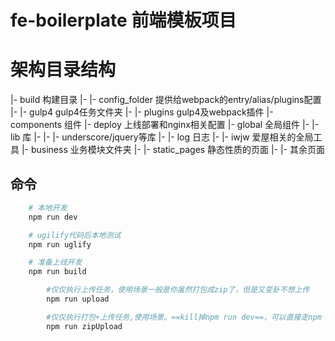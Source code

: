 # fe-boilerplate 前端模板项目

# 架构目录结构

|- build 构建目录
|- |- config_folder 提供给webpack的entry/alias/plugins配置
|- |- gulp4 gulp4任务文件夹
|- |- plugins gulp4及webpack插件
|- components 组件
|- deploy 上线部署和nginx相关配置
|- global 全局组件
|- |- lib 库
|- |- |- underscore/jquery等库
|- |- log 日志
|- |- iwjw 爱屋相关的全局工具
|- business 业务模块文件夹
|- |- static_pages 静态性质的页面
|- |- 其余页面

## 命令

```bash
    # 本地开发
    npm run dev

    # ugilify代码后本地测试
    npm run uglify

    # 准备上线开发
    npm run build

        #仅仅执行上传任务，使用场景一般是你虽然打包成zip了，但是又变卦不想上传
        npm run upload

        #仅仅执行打包+上传任务,使用场景。==kill掉npm run dev==，可以直接走npm run zipUpload
        npm run zipUpload

```


